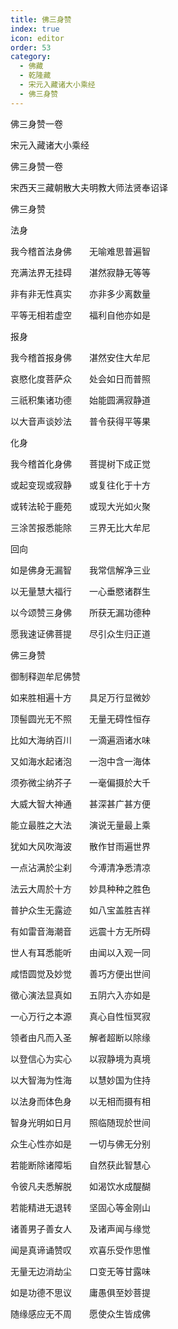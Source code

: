 ```yaml
---
title: 佛三身赞
index: true
icon: editor
order: 53
category:
  - 佛藏
  - 乾隆藏
  - 宋元入藏诸大小乘经
  - 佛三身赞
---
```


佛三身赞一卷  

宋元入藏诸大小乘经  

佛三身赞一卷  

宋西天三藏朝散大夫明教大师法贤奉诏译  

佛三身赞  

法身  

我今稽首法身佛　　无喻难思普遍智  

充满法界无挂碍　　湛然寂静无等等  

非有非无性真实　　亦非多少离数量  

平等无相若虚空　　福利自他亦如是  

报身  

我今稽首报身佛　　湛然安住大牟尼  

哀愍化度菩萨众　　处会如日而普照  

三祇积集诸功德　　始能圆满寂静道  

以大音声谈妙法　　普令获得平等果  

化身  

我今稽首化身佛　　菩提树下成正觉  

或起变现或寂静　　或复往化于十方  

或转法轮于鹿苑　　或现大光如火聚  

三涂苦报悉能除　　三界无比大牟尼  

回向  

如是佛身无漏智　　我常信解净三业  

以无量慧大福行　　一心垂愍诸群生  

以今颂赞三身佛　　所获无漏功德种  

愿我速证佛菩提　　尽引众生归正道  

佛三身赞  

御制释迦牟尼佛赞  

如来胜相遍十方　　具足万行显微妙  

顶髻圆光无不照　　无量无碍性恒存  

比如大海纳百川　　一滴遍涵诸水味  

又如海水起诸泡　　一泡中含一海体  

须弥微尘纳芥子　　一毫偏摄於大千  

大威大智大神通　　甚深甚广甚方便  

能立最胜之大法　　演说无量最上乘  

犹如大风吹海波　　散作甘雨遍世界  

一点沾满於尘刹　　今溥清净悉清凉  

法云大周於十方　　妙具种种之胜色  

普护众生无露迹　　如八宝盖胜吉祥  

有如雷音海潮音　　远震十方无所碍  

世人有耳悉能听　　由闻以入观一同  

咸悟圆觉及妙觉　　善巧方便出世间  

徵心演法显真如　　五阴六入亦如是  

一心万行之本源　　真心自性恒冥寂  

领者由凡而入圣　　解者超断以除缘  

以登信心为实心　　以寂静境为真境  

以大智海为性海　　以慧妙国为住持  

以法身而体色身　　以无相而摄有相  

智身光明如日月　　照临随现於世间  

众生心性亦如是　　一切与佛无分别  

若能断除诸障垢　　自然获此智慧心  

令彼凡夫悉解脱　　如渴饮水成醍醐  

若能精进无退转　　坚固心等金刚山  

诸善男子善女人　　及诸声闻与缘觉  

闻是真谛诵赞叹　　欢喜乐受作思惟  

无量无边消劫尘　　口变无等甘露味  

如是功德不思议　　庸愚俱至妙菩提  

随缘感应无不周　　愿使众生皆成佛  
